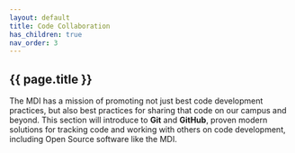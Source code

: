 ```yaml
---
layout: default
title: Code Collaboration
has_children: true
nav_order: 3
---
```


## {{ page.title }}

The MDI has a mission of promoting not just best 
code development practices, but also best practices for sharing that
code on our campus and beyond. This section will introduce to **Git** and
**GitHub**, proven modern solutions for tracking code and working with
others on code development, including Open Source software like the MDI.
